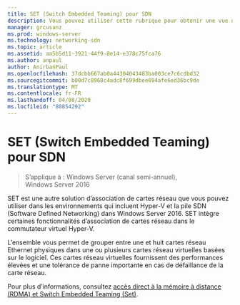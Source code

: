 ```yaml
---
title: SET (Switch Embedded Teaming) pour SDN
description: Vous pouvez utiliser cette rubrique pour obtenir une vue d’ensemble de switch Embedded Teaming dans Windows Server 2016.
manager: grcusanz
ms.prod: windows-server
ms.technology: networking-sdn
ms.topic: article
ms.assetid: aa5b5d11-3921-44f9-8e14-e378c75fca76
ms.author: anpaul
author: AnirbanPaul
ms.openlocfilehash: 37dcbb667ab0a44304043483ba003ce7c6cdbd32
ms.sourcegitcommit: b00d7c8968c4adc8f699dbee694afe6ed36bc9de
ms.translationtype: MT
ms.contentlocale: fr-FR
ms.lasthandoff: 04/08/2020
ms.locfileid: "80854292"
---
```

# <a name="switch-embedded-teaming-for-sdn"></a>SET (Switch Embedded Teaming) pour SDN

>S’applique à : Windows Server (canal semi-annuel), Windows Server 2016

SET est une autre solution d’association de cartes réseau que vous pouvez utiliser dans les environnements qui incluent Hyper-V et la pile SDN (Software Defined Networking) dans Windows Server 2016. SET intègre certaines fonctionnalités d’association de cartes réseau dans le commutateur virtuel Hyper-V. 

L’ensemble vous permet de grouper entre une et huit cartes réseau Ethernet physiques dans une ou plusieurs cartes réseau virtuelles basées sur le logiciel. Ces cartes réseau virtuelles fournissent des performances élevées et une tolérance de panne importante en cas de défaillance de la carte réseau.

Pour plus d’informations, consultez [accès direct à la mémoire à distance (RDMA) et Switch Embedded Teaming (Set)](../../../virtualization//hyper-v-virtual-switch/RDMA-and-Switch-Embedded-Teaming.md).
